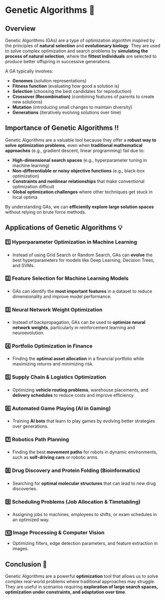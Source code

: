 # Genetic Algorithms 🧬

## Overview
Genetic Algorithms (GAs) are a type of optimization algorithm inspired by the principles of **natural selection** and **evolutionary biology**. They are used to solve complex optimization and search problems by **simulating the process of natural selection**, where the **fittest individuals** are selected to produce better offspring in successive generations.

A GA typically involves:
- **Genomes** (solution representations)
- **Fitness function** (evaluating how good a solution is)
- **Selection** (choosing the best candidates for reproduction)
- **Crossover (Recombination)** (combining features of parents to create new solutions)
- **Mutation** (introducing small changes to maintain diversity)
- **Generations** (iteratively evolving solutions over time)

## Importance of Genetic Algorithms ‼️
Genetic Algorithms are a valuable tool because they offer a **robust way to solve optimization problems**, even when **traditional mathematical approaches** (e.g., gradient descent, linear programming) fail due to:
- **High-dimensional search spaces** (e.g., hyperparameter tuning in machine learning)
- **Non-differentiable or noisy objective functions** (e.g., black-box optimization)
- **Constraints and nonlinear relationships** that make conventional optimization difficult
- **Global optimization challenges** where other techniques get stuck in local optima

By understanding GAs, we can **efficiently explore large solution spaces** without relying on brute force methods.

## Applications of Genetic Algorithms 💡
### 1️⃣ Hyperparameter Optimization in Machine Learning
- Instead of using Grid Search or Random Search, GAs can **evolve** the best hyperparameters for models like Deep Learning, Decision Trees, and SVMs.

### 2️⃣ Feature Selection for Machine Learning Models
- GAs can identify the **most important features** in a dataset to reduce dimensionality and improve model performance.

### 3️⃣ Neural Network Weight Optimization
- Instead of backpropagation, GAs can be used to **optimize neural network weights**, particularly in reinforcement learning and neuroevolution.

### 4️⃣ Portfolio Optimization in Finance
- Finding the **optimal asset allocation** in a financial portfolio while maximizing returns and minimizing risk.

### 5️⃣ Supply Chain & Logistics Optimization
- Optimizing **vehicle routing problems**, warehouse placements, and **delivery schedules** to reduce costs and improve efficiency.

### 6️⃣ Automated Game Playing (AI in Gaming)
- Training **AI bots** that learn to play games by evolving better strategies over generations.

### 7️⃣ Robotics Path Planning
- Finding the best **movement paths** for robots in dynamic environments, such as **self-driving cars** or robotic arms.

### 8️⃣ Drug Discovery and Protein Folding (Bioinformatics)
- Searching for **optimal molecular structures** that can lead to new drug discoveries.

### 9️⃣ Scheduling Problems (Job Allocation & Timetabling)
- Assigning jobs to machines, employees to shifts, or exam schedules in an optimized way.

### 🔟 Image Processing & Computer Vision
- Optimizing filters, edge detection parameters, and feature extraction in images.

## Conclusion 🚀
Genetic Algorithms are a powerful **optimization** tool that allows us to solve complex real-world problems where traditional approaches may struggle. They are useful in scenarios requiring **exploration of large search spaces, optimization under constraints, and adaptation over time**.